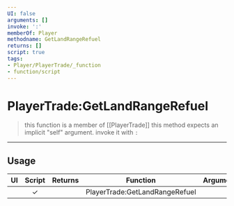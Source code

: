 ```yaml
---
UI: false
arguments: []
invoke: ':'
memberOf: Player
methodname: GetLandRangeRefuel
returns: []
script: true
tags:
- Player/PlayerTrade/_function
- function/script
---
```

# PlayerTrade:GetLandRangeRefuel
> this function is a member of [[PlayerTrade]]
> this method expects an implicit "self" argument. invoke it with `:`
-----
## Usage
|  UI | Script | Returns | Function | Arguments |
|:---:|:------:|-------:|:--------:|:---------|
| |✓||PlayerTrade:GetLandRangeRefuel||
